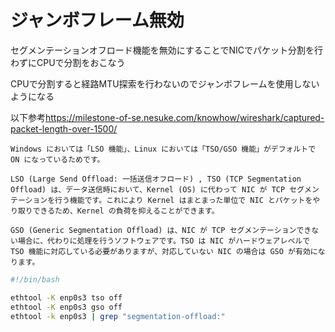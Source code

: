# ジャンボフレーム無効

セグメンテーションオフロード機能を無効にすることでNICでパケット分割を行わずにCPUで分割をおこなう

CPUで分割すると経路MTU探索を行わないのでジャンボフレームを使用しないようになる

以下参考<https://milestone-of-se.nesuke.com/knowhow/wireshark/captured-packet-length-over-1500/>

```plain
Windows においては「LSO 機能」、Linux においては「TSO/GSO 機能」がデフォルトで ON になっているためです。

LSO (Large Send Offload: 一括送信オフロード) , TSO (TCP Segmentation Offload) は、データ送信時において、Kernel (OS) に代わって NIC が TCP セグメンテーションを行う機能です。これにより Kernel はまとまった単位で NIC とパケットをやり取りできるため、Kernel の負荷を抑えることができます。

GSO (Generic Segmentation Offload) は、NIC が TCP セグメンテーションできない場合に、代わりに処理を行うソフトウェアです。TSO は NIC がハードウェアレベルで TSO 機能に対応している必要がありますが、対応していない NIC の場合は GSO が有効になります。
```

```bash
#!/bin/bash

ethtool -K enp0s3 tso off
ethtool -K enp0s3 gso off
ethtool -k enp0s3 | grep "segmentation-offload:"
```
